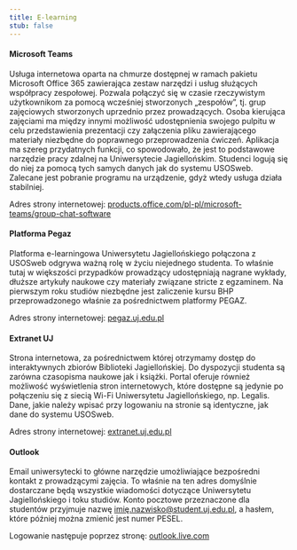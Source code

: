 ```yaml
---
title: E-learning
stub: false
---
```

#### Microsoft Teams

Usługa internetowa oparta na chmurze dostępnej w ramach pakietu Microsoft Office 365 zawierająca zestaw narzędzi i usług służących współpracy zespołowej. Pozwala połączyć się w czasie rzeczywistym użytkownikom za pomocą wcześniej stworzonych „zespołów”, tj. grup zajęciowych stworzonych uprzednio przez prowadzących. Osoba kierująca zajęciami ma między innymi możliwość udostępnienia swojego pulpitu w celu przedstawienia prezentacji czy załączenia pliku zawierającego materiały niezbędne do poprawnego przeprowadzenia ćwiczeń. Aplikacja ma szereg przydatnych funkcji, co spowodowało, że jest to podstawowe narzędzie pracy zdalnej na Uniwersytecie Jagiellońskim. Studenci logują się do niej za pomocą tych samych danych jak do systemu USOSweb. Zalecane jest pobranie programu na urządzenie, gdyż wtedy usługa działa stabilniej.

Adres strony internetowej: [products.office.com/pl-pl/microsoft-teams/group-chat-software](https://www.microsoft.com/pl-pl/microsoft-teams/group-chat-software)

#### Platforma Pegaz

Platforma e-learningowa Uniwersytetu Jagiellońskiego połączona z USOSweb odgrywa ważną rolę w życiu niejednego studenta. To właśnie tutaj w większości przypadków prowadzący udostępniają nagrane wykłady, dłuższe artykuły naukowe czy materiały związane stricte z egzaminem. Na pierwszym roku studiów niezbędne jest zaliczenie kursu BHP przeprowadzonego właśnie za pośrednictwem platformy PEGAZ.

Adres strony internetowej: [pegaz.uj.edu.pl](https://pegaz.uj.edu.pl/)

#### Extranet UJ

Strona internetowa, za pośrednictwem której otrzymamy dostęp do interaktywnych zbiorów Biblioteki Jagiellońskiej. Do dyspozycji studenta są zarówna czasopisma naukowe jak i książki. Portal oferuje również możliwość wyświetlenia stron internetowych, które dostępne są jedynie po połączeniu się z siecią Wi-Fi Uniwersytetu Jagiellońskiego, np. Legalis. Dane, jakie należy wpisać przy logowaniu na stronie są identyczne, jak dane do systemu USOSweb.

Adres strony internetowej: [extranet.uj.edu.pl](https://extranet.uj.edu.pl/)

#### Outlook

Email uniwersytecki to główne narzędzie umożliwiające bezpośredni kontakt z prowadzącymi zajęcia. To właśnie na ten adres domyślnie dostarczane będą wszystkie wiadomości dotyczące Uniwersytetu Jagiellońskiego i toku studiów. Konto pocztowe przeznaczone dla studentów przyjmuje nazwę imię.nazwisko@student.uj.edu.pl, a hasłem, które później można zmienić jest numer PESEL.

Logowanie następuje poprzez stronę: [outlook.live.com](https://outlook.live.com/)